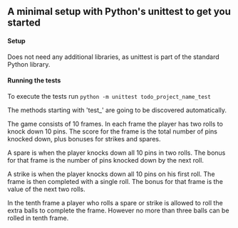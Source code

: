 ## A minimal setup with Python's unittest to get you started

#### Setup

Does not need any additional libraries, as unittest is part of the
standard Python library.


#### Running the tests

To execute the tests run `python -m unittest todo_project_name_test`

The methods starting with 'test_' are going to be discovered automatically.


The game consists of 10 frames.
In each frame the player has two rolls to knock down 10 pins.
The score for the frame is the total number of pins knocked down, plus bonuses for strikes and spares.

A spare is when the player knocks down all 10 pins in two rolls.
The bonus for that frame is the number of pins knocked down by the next roll.

A strike is when the player knocks down all 10 pins on his first roll.
The frame is then completed with a single roll.
The bonus for that frame is the value of the next two rolls.

In the tenth frame a player who rolls a spare or strike is allowed to roll the extra balls to complete the frame. However no more than three balls can be rolled in tenth frame.
